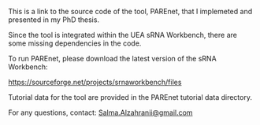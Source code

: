 This is a link to the source code of the tool, PAREnet, that I implemeted and presented in my PhD thesis.

Since the tool is integrated within the UEA sRNA Workbench, there are some missing dependencies in the code.

To run PAREnet, please download the latest version of the sRNA Workbench:

https://sourceforge.net/projects/srnaworkbench/files

Tutorial data for the tool are provided in the PAREnet tutorial data directory.

For any questions, contact: Salma.Alzahranii@gmail.com
